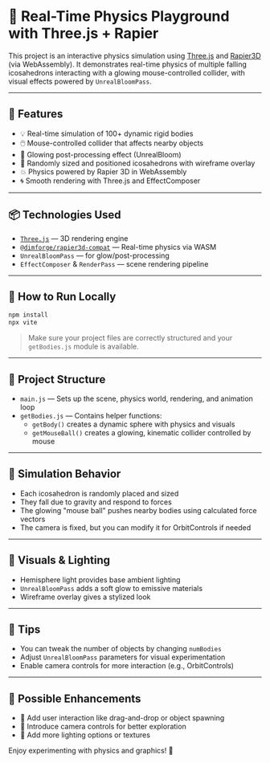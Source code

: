 # 🧪 Real-Time Physics Playground with Three.js + Rapier

This project is an interactive physics simulation using [Three.js](https://threejs.org/) and [Rapier3D](https://rapier.rs/) (via WebAssembly). It demonstrates real-time physics of multiple falling icosahedrons interacting with a glowing mouse-controlled collider, with visual effects powered by `UnrealBloomPass`.

---

## 🌟 Features

- 💡 Real-time simulation of 100+ dynamic rigid bodies  
- 🖱️ Mouse-controlled collider that affects nearby objects  
- 🌈 Glowing post-processing effect (UnrealBloom)  
- 🎲 Randomly sized and positioned icosahedrons with wireframe overlay  
- 💥 Physics powered by Rapier 3D in WebAssembly  
- 🌀 Smooth rendering with Three.js and EffectComposer  

---

## 📦 Technologies Used

- [`Three.js`](https://threejs.org/) — 3D rendering engine  
- [`@dimforge/rapier3d-compat`](https://www.npmjs.com/package/@dimforge/rapier3d-compat) — Real-time physics via WASM  
- `UnrealBloomPass` — for glow/post-processing  
- `EffectComposer` & `RenderPass` — scene rendering pipeline  

---

## 🚀 How to Run Locally

```bash
npm install
npx vite
```

> Make sure your project files are correctly structured and your `getBodies.js` module is available.

---

## 📁 Project Structure

- `main.js` — Sets up the scene, physics world, rendering, and animation loop  
- `getBodies.js` — Contains helper functions:  
  - `getBody()` creates a dynamic sphere with physics and visuals  
  - `getMouseBall()` creates a glowing, kinematic collider controlled by mouse  

---

## 🧠 Simulation Behavior

- Each icosahedron is randomly placed and sized  
- They fall due to gravity and respond to forces  
- The glowing "mouse ball" pushes nearby bodies using calculated force vectors  
- The camera is fixed, but you can modify it for OrbitControls if needed  

---

## 🔮 Visuals & Lighting

- Hemisphere light provides base ambient lighting  
- `UnrealBloomPass` adds a soft glow to emissive materials  
- Wireframe overlay gives a stylized look  

---

## 📌 Tips

- You can tweak the number of objects by changing `numBodies`  
- Adjust `UnrealBloomPass` parameters for visual experimentation  
- Enable camera controls for more interaction (e.g., OrbitControls)  

---

## 🧹 Possible Enhancements

- 🧲 Add user interaction like drag-and-drop or object spawning  
- 🧭 Introduce camera controls for better exploration  
- 💫 Add more lighting options or textures  

Enjoy experimenting with physics and graphics! 🚀